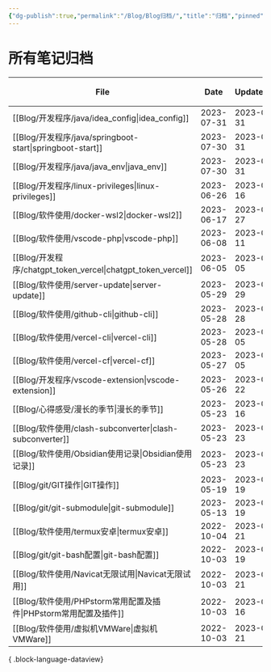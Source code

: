 ```yaml
---
{"dg-publish":true,"permalink":"/Blog/Blog归档/","title":"归档","pinned":true,"noteIcon":"1","created":"2023-05-21T22:05:52+08:00","updated":""}
---
```



# 所有笔记归档

| File                                                        | Date       | UpdateDate | 大小/Byte |
| ----------------------------------------------------------- | ---------- | ---------- | ------- |
| [[Blog/开发程序/java/idea_config\|idea_config]]              | 2023-07-31 | 2023-07-31 | 1594    |
| [[Blog/开发程序/java/springboot-start\|springboot-start]]    | 2023-07-30 | 2023-07-31 | 6075    |
| [[Blog/开发程序/java/java_env\|java_env]]                    | 2023-07-30 | 2023-07-31 | 9819    |
| [[Blog/开发程序/linux-privileges\|linux-privileges]]         | 2023-06-26 | 2023-07-16 | 11572   |
| [[Blog/软件使用/docker-wsl2\|docker-wsl2]]                   | 2023-06-17 | 2023-06-27 | 4354    |
| [[Blog/软件使用/vscode-php\|vscode-php]]                     | 2023-06-08 | 2023-06-11 | 384     |
| [[Blog/开发程序/chatgpt_token_vercel\|chatgpt_token_vercel]] | 2023-06-05 | 2023-06-05 | 844     |
| [[Blog/软件使用/server-update\|server-update]]               | 2023-05-29 | 2023-05-29 | 1797    |
| [[Blog/软件使用/github-cli\|github-cli]]                     | 2023-05-28 | 2023-05-28 | 893     |
| [[Blog/软件使用/vercel-cli\|vercel-cli]]                     | 2023-05-28 | 2023-06-05 | 409     |
| [[Blog/软件使用/vercel-cf\|vercel-cf]]                       | 2023-05-27 | 2023-06-05 | 1592    |
| [[Blog/开发程序/vscode-extension\|vscode-extension]]         | 2023-05-26 | 2023-07-22 | 2448    |
| [[Blog/心得感受/漫长的季节\|漫长的季节]]                               | 2023-05-23 | 2023-07-16 | 1796    |
| [[Blog/软件使用/clash-subconverter\|clash-subconverter]]     | 2023-05-23 | 2023-05-23 | 1514    |
| [[Blog/软件使用/Obsidian使用记录\|Obsidian使用记录]]                 | 2023-05-23 | 2023-05-23 | 584     |
| [[Blog/git/GIT操作\|GIT操作]]                                | 2023-05-19 | 2023-05-19 | 6866    |
| [[Blog/git/git-submodule\|git-submodule]]                | 2023-05-13 | 2023-05-19 | 723     |
| [[Blog/软件使用/termux安卓\|termux安卓]]                         | 2022-10-04 | 2023-05-21 | 891     |
| [[Blog/git/git-bash配置\|git-bash配置]]                      | 2022-10-03 | 2023-05-19 | 2344    |
| [[Blog/软件使用/Navicat无限试用\|Navicat无限试用]]                   | 2022-10-03 | 2023-05-21 | 1912    |
| [[Blog/软件使用/PHPstorm常用配置及插件\|PHPstorm常用配置及插件]]           | 2022-10-03 | 2023-07-16 | 1112    |
| [[Blog/软件使用/虚拟机VMWare\|虚拟机VMWare]]                       | 2022-10-03 | 2023-05-21 | 7850    |

{ .block-language-dataview}